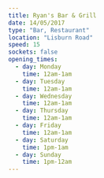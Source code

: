 ```yaml
---
title: Ryan's Bar & Grill
date: 14/05/2017
type: "Bar, Restaurant"
location: "Lisburn Road"
speed: 15
sockets: false
opening_times:
  - day: Monday
    time: 12am-1am
  - day: Tuesday
    time: 12am-1am
  - day: Wednesday
    time: 12am-1am
  - day: Thursday
    time: 12am-1am
  - day: Friday
    time: 12am-1am
  - day: Saturday
    time: 1pm-1am
  - day: Sunday
    time: 1pm-12am
---
```


